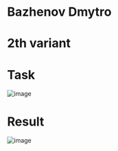# Bazhenov Dmytro
# 2th variant
# Task
![image](https://user-images.githubusercontent.com/85456965/121197800-48ed2b00-c87a-11eb-9dc9-2afcac4523db.png)

# Result
![image](https://user-images.githubusercontent.com/85456965/121197872-5acece00-c87a-11eb-859a-ca63a1f6c349.png)

